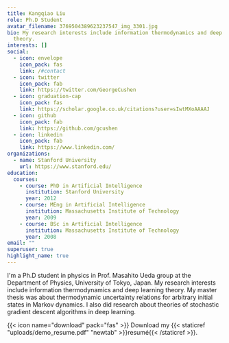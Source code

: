 ```yaml
---
title: Kangqiao Liu
role: Ph.D Student
avatar_filename: 3769504389623237547_img_3301.jpg
bio: My research interests include information thermodynamics and deep learning
  theory.
interests: []
social:
  - icon: envelope
    icon_pack: fas
    link: /#contact
  - icon: twitter
    icon_pack: fab
    link: https://twitter.com/GeorgeCushen
  - icon: graduation-cap
    icon_pack: fas
    link: https://scholar.google.co.uk/citations?user=sIwtMXoAAAAJ
  - icon: github
    icon_pack: fab
    link: https://github.com/gcushen
  - icon: linkedin
    icon_pack: fab
    link: https://www.linkedin.com/
organizations:
  - name: Stanford University
    url: https://www.stanford.edu/
education:
  courses:
    - course: PhD in Artificial Intelligence
      institution: Stanford University
      year: 2012
    - course: MEng in Artificial Intelligence
      institution: Massachusetts Institute of Technology
      year: 2009
    - course: BSc in Artificial Intelligence
      institution: Massachusetts Institute of Technology
      year: 2008
email: ""
superuser: true
highlight_name: true
---
```

I'm a Ph.D student in physics in Prof. Masahito Ueda group at the Department of Physics, University of Tokyo, Japan. My research interests include information thermodynamics and deep learning theory. My master thesis was about thermodynamic uncertainty relations for arbitrary initial states in Markov dynamics. I also did research about theories of stochastic gradient descent algorithms in deep learning.

{{< icon name="download" pack="fas" >}} Download my {{< staticref "uploads/demo_resume.pdf" "newtab" >}}resumé{{< /staticref >}}.